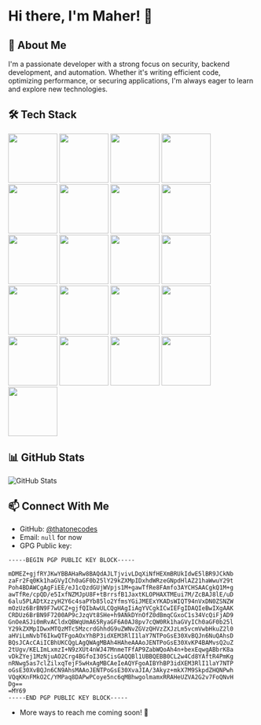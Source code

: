 # Hi there, I'm Maher! 👋

## 🚀 About Me
I'm a passionate developer with a strong focus on security, backend development, and automation. Whether it's writing efficient code, optimizing performance, or securing applications, I'm always eager to learn and explore new technologies.

## 🛠 Tech Stack
<img src="https://raw.githubusercontent.com/marwin1991/profile-technology-icons/refs/heads/main/icons/python.png" style="width: 100px;"> <img src="https://raw.githubusercontent.com/marwin1991/profile-technology-icons/refs/heads/main/icons/django.png" style="width: 100px;"> <img src="https://raw.githubusercontent.com/marwin1991/profile-technology-icons/refs/heads/main/icons/numpy.png" style="width: 100px;"> <img src="https://raw.githubusercontent.com/marwin1991/profile-technology-icons/refs/heads/main/icons/selenium.png" style="width: 100px;">
<img src="https://raw.githubusercontent.com/marwin1991/profile-technology-icons/refs/heads/main/icons/java.png" style="width: 100px;">
<img src="https://raw.githubusercontent.com/marwin1991/profile-technology-icons/refs/heads/main/icons/javascript.png" style="width: 100px;">
<img src="https://raw.githubusercontent.com/marwin1991/profile-technology-icons/refs/heads/main/icons/typescript.png" style="width: 100px;">
<img src="https://raw.githubusercontent.com/marwin1991/profile-technology-icons/refs/heads/main/icons/html.png" style="width: 100px;">
<img src="https://raw.githubusercontent.com/marwin1991/profile-technology-icons/refs/heads/main/icons/css.png" style="width: 100px;">
<img src="https://raw.githubusercontent.com/marwin1991/profile-technology-icons/refs/heads/main/icons/vue_js.png" style="width: 100px;">
<img src="https://raw.githubusercontent.com/marwin1991/profile-technology-icons/refs/heads/main/icons/react.png" style="width: 100px;">
<img src="https://raw.githubusercontent.com/marwin1991/profile-technology-icons/refs/heads/main/icons/vite.png" style="width: 100px;">
<img src="https://raw.githubusercontent.com/marwin1991/profile-technology-icons/refs/heads/main/icons/sass.png" style="width: 100px;">
<img src="https://raw.githubusercontent.com/marwin1991/profile-technology-icons/refs/heads/main/icons/express.png" style="width: 100px;">
<img src="https://raw.githubusercontent.com/marwin1991/profile-technology-icons/refs/heads/main/icons/lua.png" style="width: 100px;">
<img src="https://raw.githubusercontent.com/marwin1991/profile-technology-icons/refs/heads/main/icons/go.png" style="width: 100px;">
<img src="https://raw.githubusercontent.com/marwin1991/profile-technology-icons/refs/heads/main/icons/c%23.png" style="width: 100px;">
<img src="https://raw.githubusercontent.com/marwin1991/profile-technology-icons/refs/heads/main/icons/unity.png" style="width: 100px;">
<img src="https://raw.githubusercontent.com/marwin1991/profile-technology-icons/refs/heads/main/icons/postgresql.png" style="width: 100px;">
<img src="https://raw.githubusercontent.com/marwin1991/profile-technology-icons/refs/heads/main/icons/mysql.png" style="width: 100px;">
<img src="https://raw.githubusercontent.com/marwin1991/profile-technology-icons/refs/heads/main/icons/redis.png" style="width: 100px;">

## 📊 GitHub Stats
![GitHub Stats](https://github-readme-stats.vercel.app/api?username=thatonecodes&theme=default&show_icons=true&hide_border=true&count_private=true)

## 📫 Connect With Me
- GitHub: [@thatonecodes](https://github.com/thatonecodes)
- Email: `null` for now
- GPG Public key:
```
-----BEGIN PGP PUBLIC KEY BLOCK-----

mDMEZ+gjfRYJKwYBBAHaRw8BAQdAJLTjvivLDqXiNfHEXmBRUkIdwE5lBR9JCkNb
zaFr2Fq0Kk1haGVyICh0aGF0b25lY29kZXMpIDxhdWRzeGNpdHlAZ21haWwuY29t
Poh4BDAWCgAgFiEE/eJ1cQzdGUjWVpjs1M+gawTfRe8FAmfo3AYCHSAACgkQ1M+g
awTfRe/cpQD/e5IxfNZMJpU8F+tBrrsfB1JaxtKLOPHAXTMEui7M/ZcBAJ8lE/uD
6alu5PLADtXzzyH2Y6c4saPYb85lo2YfmsYGiJMEExYKADsWIQT94nVxDN0ZSNZW
mOzUz6BrBN9F7wUCZ+gjfQIbAwULCQgHAgIiAgYVCgkICwIEFgIDAQIeBwIXgAAK
CRDUz6BrBN9F7200AP9cJzqVt8SHe+h9ANkDYnOfZ0dBmqCGxoC1s34VcQiFjAD9
GnOeASJi0mRvACldxQBWqUmA65RyaGF6A0AJ8pv7cQW0Rk1haGVyICh0aGF0b25l
Y29kZXMpIDwxMTQzMTc5MzcrdGhhdG9uZWNvZGVzQHVzZXJzLm5vcmVwbHkuZ2l0
aHViLmNvbT6IkwQTFgoAOxYhBP3idXEM3RlI1laY7NTPoGsE30XvBQJn6NuQAhsD
BQsJCAcCAiICBhUKCQgLAgQWAgMBAh4HAheAAAoJENTPoGsE30XvKP4BAMvsQ2uZ
2tUgv/KELImLxmzI+N9zXUt4nWJ47MnmeTFfAP9ZabWQoAh4n+bexEqwgABbrK8a
vDkZYej1MzNjuAO2Crg4BGfoI30SCisGAQQBl1UBBQEBB0CL2w4Cd8YAftR4PmKg
nRNwg5as7clZilxqTejF5wHxAgMBCAeIeAQYFgoAIBYhBP3idXEM3RlI1laY7NTP
oGsE30XvBQJn6CN9AhsMAAoJENTPoGsE30XvaJIA/3Akyz+mkX7M9SkpdZHQNPwh
VQqKKnFMkO2C/YMPaq8DAPwPCoye5nc6qMBhwgolmamxRRAHeUZVA2G2v7FoQNvH
Dg==
=MY69
-----END PGP PUBLIC KEY BLOCK-----
```
- More ways to reach me coming soon! 🚀

<!--
**thatonecodes/thatonecodes** is a ✨ _special_ ✨ repository because its `README.md` (this file) appears on your GitHub profile.

Here are some ideas to get you started:

- 🔭 I’m currently working on ...
- 🌱 I’m currently learning ...
- 👯 I’m looking to collaborate on ...
- 🤔 I’m looking for help with ...
- 💬 Ask me about ...
- 📫 How to reach me: ...
- 😄 Pronouns: ...
- ⚡ Fun fact: ...
-->
